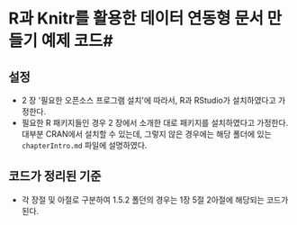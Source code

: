 # R과 Knitr를 활용한 데이터 연동형 문서 만들기 예제 코드#

## 설정

- 2 장 '필요한 오픈소스 프로그램 설치'에 따라서, R과 RStudio가 설치하였다고 가정한다.
- 필요한 R 패키지들인 경우 2 장에서 소개한 대로 패키지를 설치하였다고 가정한다. 대부분 CRAN에서 설치할 수 있는데, 그렇지 않은 경우에는 해당 폴더에 있는 `chapterIntro.md` 파일에 설명하였다.



## 코드가 정리된 기준

- 각 장절 및 아절로 구분하여 1.5.2 폴던의 경우는 1장 5절 2아절에 해당되는 코드가 된다.